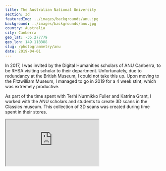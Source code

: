 ```yaml
---
title: The Australian National University
section: 3d
featuredImg: ../images/backgrounds/anu.jpg
background: ../images/backgrounds/anu.jpg
country: Australia
city: Canberra
geo_lat: -35.277779
geo_lon: 149.118388
slug: /photogrammetry/anu
date: 2019-04-01
---
```


In 2017, I was invited by the Digital Humanities scholars of ANU Canberra, to be RHSA visiting scholar to their department. Unfortunately, due to redundancy at the British Museum, I could not take this up. Upon moving to the Fitzwilliam Museum, I managed to go in 2019 for a 4 week stint, which was extremely productive. 

As part of the time spent with Terhi Nurmikko Fuller and Katrina Grant, I worked with the ANU scholars and students to create 3D scans in the Classics museum. This collection of 3D scans was created during time spent in their stores.

<div class="ratio ratio-16x9 mb-3">
    <iframe src="https://sketchfab.com/playlists/embed?collection=dea7a74d57d246d5abd9930c6b0d5170&autostart=0"
            title="ANU"
            allowfullscreen
            mozallowfullscreen="true"
            webkitallowfullscreen="true"
            allow="autoplay; fullscreen; xr-spatial-tracking"
            xr-spatial-tracking
            execution-while-out-of-viewport
            execution-while-not-rendered
            web-share
        ></iframe>
</div>
